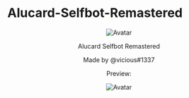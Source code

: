 # Alucard-Selfbot-Remastered

<p align="center">  
  <img src="https://media.discordapp.net/attachments/804116372841693184/807417562224787466/ALUCARD-RESIZED.png" alt="Avatar">
</p>
<p align="center">
    Alucard Selfbot Remastered
<p align="center">
Made by @vicious#1337
<p align="center">
</p>
<p align="center">
 
<p align="center">
    Preview:
<p align="center">  
  <img src="https://media.discordapp.net/attachments/804116372841693184/807416983461167124/alucard.JPG" alt="Avatar">
</p>

